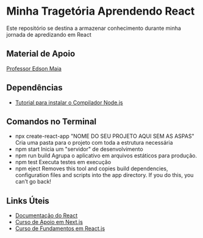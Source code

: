 # Minha Tragetória Aprendendo React

Este repositório se destina a armazenar conhecimento durante minha jornada de apredizando em React

## Material de Apoio

[Professor Edson Maia](https://www.youtube.com/watch?v=KsFLXOTflsM&list=PLnex8IkmReXyNgtea8ly0Pn7Kk7Kavn9v&ab_channel=ProfessorEdsonMaia)

## Dependências

- [Tutorial para instalar o Compilador Node.js](https://dev.to/dcodeyt/the-easiest-way-to-install-nodejs-on-wsl-mac-ubuntu-43pp#:~:text=How%20to%20Install%20Node.js%20on%20Your%20WSL%2C%20Mac,%20install%20%20node%205%20That%27s%20it%21%20)

## Comandos no Terminal

- npx create-react-app "NOME DO SEU PROJETO AQUI SEM AS ASPAS"
    Cria uma pasta para o projeto com toda a estrutura necessária
- npm start
    Inicia um "servidor" de desenvolvimento
- npm run build
    Agrupa o aplicativo em arquivos estáticos para produção.
- npm test
    Executa testes em execução
- npm eject
    Removes this tool and copies build dependencies, configuration files
    and scripts into the app directory. If you do this, you can’t go back!

## Links Úteis

- [Documentação do React](https://react.dev/learn)
- [Curso de Apoio em Next.js](https://nextjs.org/learn/dashboard-app)
- [Curso de Fundamentos em React.js](https://nextjs.org/learn/react-foundations)
